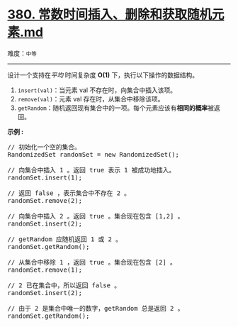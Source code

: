 # [380. 常数时间插入、删除和获取随机元素.md](https://leetcode-cn.com/problems/insert-delete-getrandom-o1)

难度：`中等`

---

<p>设计一个支持在<em>平均&nbsp;</em>时间复杂度 <strong>O(1)</strong>&nbsp;下，执行以下操作的数据结构。</p>

<ol>
	<li><code>insert(val)</code>：当元素 val 不存在时，向集合中插入该项。</li>
	<li><code>remove(val)</code>：元素 val 存在时，从集合中移除该项。</li>
	<li><code>getRandom</code>：随机返回现有集合中的一项。每个元素应该有<strong>相同的概率</strong>被返回。</li>
</ol>

<p><strong>示例 :</strong></p>

<pre>
// 初始化一个空的集合。
RandomizedSet randomSet = new RandomizedSet();

// 向集合中插入 1 。返回 true 表示 1 被成功地插入。
randomSet.insert(1);

// 返回 false ，表示集合中不存在 2 。
randomSet.remove(2);

// 向集合中插入 2 。返回 true 。集合现在包含 [1,2] 。
randomSet.insert(2);

// getRandom 应随机返回 1 或 2 。
randomSet.getRandom();

// 从集合中移除 1 ，返回 true 。集合现在包含 [2] 。
randomSet.remove(1);

// 2 已在集合中，所以返回 false 。
randomSet.insert(2);

// 由于 2 是集合中唯一的数字，getRandom 总是返回 2 。
randomSet.getRandom();
</pre>

